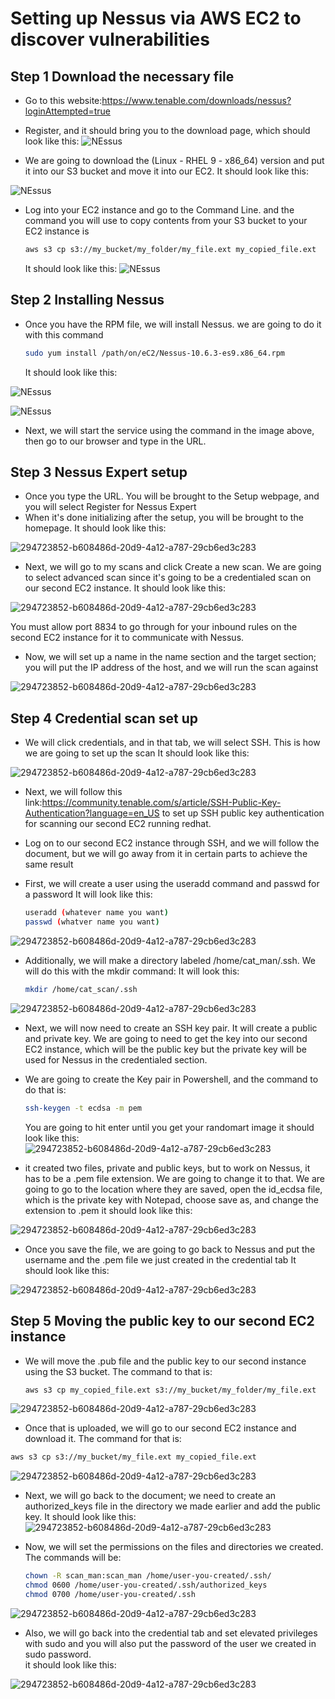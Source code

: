 # Setting up Nessus via AWS EC2 to discover vulnerabilities

## Step 1 Download the necessary file
- Go to this website:https://www.tenable.com/downloads/nessus?loginAttempted=true
- Register, and it should bring you to the download page, which should look like this:
![NEssus ](https://github.com/Jec-Ooro/AWSCloudJourney/assets/32017967/4f82fc49-5ce9-424d-8698-dad773f3f737)

- We are going to download the (Linux - RHEL 9 - x86_64) version and put it into our S3 bucket and 
  move it into our EC2. It should look like this:

![NEssus ](https://github.com/Jec-Ooro/AWSCloudJourney/assets/32017967/f0ae0258-43f2-4604-82e3-779f0b7f4a3c)

- Log into your EC2 instance and go to the Command Line. and the command you will use to copy contents
  from your S3 bucket to your EC2 instance is
  ```sh
  aws s3 cp s3://my_bucket/my_folder/my_file.ext my_copied_file.ext
  ```
  It should look like this:
![NEssus ](https://github.com/Jec-Ooro/AWSCloudJourney/assets/32017967/dfbb130f-4f66-484a-83ef-1340df854eab)

## Step 2 Installing Nessus

- Once you have the RPM file, we will install Nessus. we are going to do it with this command
  ```sh
  sudo yum install /path/on/eC2/Nessus-10.6.3-es9.x86_64.rpm
  ```
  It should look like this:

![NEssus ](https://github.com/Jec-Ooro/AWSCloudJourney/assets/32017967/a0cc55fa-1602-418c-8533-c79d14011394)

![NEssus ](https://github.com/Jec-Ooro/AWSCloudJourney/assets/32017967/47f39dd7-b8ad-42a5-83b6-d8627b3b3a4f)

- Next, we will start the service using the command in the image above, then go to our browser and type in the URL.
  
## Step 3 Nessus Expert setup

- Once you type the URL. You will be brought to the Setup webpage, and you will select Register for Nessus Expert
- When it's done initializing after the setup, you will be brought to the homepage. It should look like this:

![294723852-b608486d-20d9-4a12-a787-29cb6ed3c283](https://github.com/Jec-Ooro/AWSCloudJourney/assets/32017967/841fb3b1-0c91-4db4-97a7-a6d0900a11b5)

- Next, we will go to my scans and click Create a new scan. We are going to select advanced scan since it's going to be a credentialed scan on our second
  EC2 instance. It should look like this: 

![294723852-b608486d-20d9-4a12-a787-29cb6ed3c283](https://github.com/Jec-Ooro/AWSCloudJourney/assets/32017967/da120602-1d1a-45fb-aa37-094f0d8a5ddc)

You must allow port 8834 to go through for your inbound rules on the second EC2 instance for it to communicate with Nessus.
  
- Now, we will set up a name in the name section and the target section; you will put the IP address of the host, and we will run the scan against  

![294723852-b608486d-20d9-4a12-a787-29cb6ed3c283](https://github.com/Jec-Ooro/AWSCloudJourney/assets/32017967/a0844a9b-1525-446c-a1bd-32e9b76f5ba1)

## Step 4 Credential scan set up 

- We will click credentials, and in that tab, we will select SSH. This is how we are going to set up the scan
  It should look like this:  

![294723852-b608486d-20d9-4a12-a787-29cb6ed3c283](https://github.com/Jec-Ooro/AWSCloudJourney/assets/32017967/e5dcfc25-991d-47f9-aa00-d462e7489a7f)

- Next, we will follow this link:https://community.tenable.com/s/article/SSH-Public-Key-Authentication?language=en_US
  to set up SSH public key authentication for scanning our second EC2 running redhat.

- Log on to our second EC2 instance through SSH, and we will follow the document, but we will go away from it in certain parts to achieve the same result
- First, we will create a user using the useradd command and passwd for a password It will look like this:
  ```sh
  useradd (whatever name you want)
  passwd (whatver name you want) 
  ```
![294723852-b608486d-20d9-4a12-a787-29cb6ed3c283](https://github.com/Jec-Ooro/AWSCloudJourney/assets/32017967/bd2cee6e-8c33-46e8-b520-b6c670f55fdb)

- Additionally, we will make a directory labeled /home/cat_man/.ssh. We will do this with the mkdir command:
  It will look this:
  ```sh
  mkdir /home/cat_scan/.ssh
  ```
![294723852-b608486d-20d9-4a12-a787-29cb6ed3c283](https://github.com/Jec-Ooro/AWSCloudJourney/assets/32017967/c5055c32-e565-49f9-b306-900c9695e1e8)

- Next, we will now need to create an SSH key pair. It will create a public and private key. We are going to need to get the key into our second EC2 instance, which will be the public key
  but the private key will be used for Nessus in the credentialed section.

- We are going to create the Key pair in Powershell, and the command to do that is:
  ```sh
  ssh-keygen -t ecdsa -m pem
  ```
  You are going to hit enter until you get your randomart image it should look like this:
![294723852-b608486d-20d9-4a12-a787-29cb6ed3c283](https://github.com/Jec-Ooro/AWSCloudJourney/assets/32017967/9ffd3a95-f4de-4f48-bf69-5906435b0e20)

- it created two files, private and public keys, but to work on Nessus, it has to be a .pem file extension. We are going to change it to that.
  We are going to go to the location where they are saved, open the id_ecdsa file, which is the private key with Notepad, choose save as, and change the extension
  to .pem it should look like this:

![294723852-b608486d-20d9-4a12-a787-29cb6ed3c283](https://github.com/Jec-Ooro/AWSCloudJourney/assets/32017967/fdf146ad-bf28-4d43-b619-eebeeb1926ff)

- Once you save the file, we are going to go back to Nessus and put the username and the .pem file we just created in the credential tab
  It should look like this:

![294723852-b608486d-20d9-4a12-a787-29cb6ed3c283](https://github.com/Jec-Ooro/AWSCloudJourney/assets/32017967/f234db8b-6579-4c3a-8aef-36070d88725e)

## Step 5 Moving the public key to our second EC2 instance

- We will move the .pub file and the public key to our second instance using the S3 bucket.
  The command to that is:
  ```sh
  aws s3 cp my_copied_file.ext s3://my_bucket/my_folder/my_file.ext
  ```
![294723852-b608486d-20d9-4a12-a787-29cb6ed3c283](https://github.com/Jec-Ooro/AWSCloudJourney/assets/32017967/13531615-ac9a-453c-8b1a-641942bfad07)

- Once that is uploaded, we will go to our second EC2 instance and download it. The command for that is:
```sh
aws s3 cp s3://my_bucket/my_file.ext my_copied_file.ext
```
![294723852-b608486d-20d9-4a12-a787-29cb6ed3c283](https://github.com/Jec-Ooro/AWSCloudJourney/assets/32017967/8223689c-2bcd-4610-98ef-90251571f25b)

- Next, we will go back to the document; we need to create an authorized_keys file in the directory we made earlier and add the public key.
  It should look like this:
![294723852-b608486d-20d9-4a12-a787-29cb6ed3c283](https://github.com/Jec-Ooro/AWSCloudJourney/assets/32017967/624e45dd-e044-41ed-ae37-d2f736b8bb4e)

- Now, we will set the permissions on the files and directories we created. The commands will be:
  ```sh
  chown -R scan_man:scan_man /home/user-you-created/.ssh/
  chmod 0600 /home/user-you-created/.ssh/authorized_keys
  chmod 0700 /home/user-you-created/.ssh
  ```
  
![294723852-b608486d-20d9-4a12-a787-29cb6ed3c283](https://github.com/Jec-Ooro/AWSCloudJourney/assets/32017967/542191ee-d35d-4e8c-a032-eee38dacc875)

- Also, we will go back into the credential tab and set elevated privileges with sudo and you will also put the password of the user we created in sudo password.\
  it should look like this:

![294723852-b608486d-20d9-4a12-a787-29cb6ed3c283](https://github.com/Jec-Ooro/AWSCloudJourney/assets/32017967/517e479d-3178-45ff-80ad-5fc07d50d467)
  
  
 




  
   
  




  
  



   
  

  
  


   
